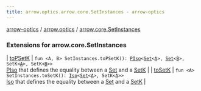```yaml
---
title: arrow.optics.arrow.core.SetInstances - arrow-optics
---
```


[arrow-optics](../../index.html) / [arrow.optics](../index.html) / [arrow.core.SetInstances](./index.html)

### Extensions for arrow.core.SetInstances

| [toPSetK](to-p-set-k.html) | `fun <A, B> SetInstances.toPSetK(): `[`PIso`](../-p-iso/index.html)`<`[`Set`](https://kotlinlang.org/api/latest/jvm/stdlib/kotlin.collections/-set/index.html)`<`[`A`](to-p-set-k.html#A)`>, `[`Set`](https://kotlinlang.org/api/latest/jvm/stdlib/kotlin.collections/-set/index.html)`<`[`B`](to-p-set-k.html#B)`>, SetK<`[`A`](to-p-set-k.html#A)`>, SetK<`[`B`](to-p-set-k.html#B)`>>`<br>[PIso](../-p-iso/index.html) that defines the equality between a [Set](https://kotlinlang.org/api/latest/jvm/stdlib/kotlin.collections/-set/index.html) and a [SetK](#) |
| [toSetK](to-set-k.html) | `fun <A> SetInstances.toSetK(): `[`Iso`](../-iso.html)`<`[`Set`](https://kotlinlang.org/api/latest/jvm/stdlib/kotlin.collections/-set/index.html)`<`[`A`](to-set-k.html#A)`>, SetK<`[`A`](to-set-k.html#A)`>>`<br>[Iso](../-iso.html) that defines the equality between a [Set](https://kotlinlang.org/api/latest/jvm/stdlib/kotlin.collections/-set/index.html) and a [SetK](#) |

